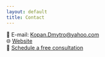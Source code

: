 ```yaml
---
layout: default
title: Contact
---
```

📧 E-mail: [Kopan.Dmytro@yahoo.com](mailto:Kopan.Dmytro@yahoo.com)  
🌐 [Website](https://kopako.github.io)  
📅 [Schedule a free consultation](https://calendly.com/kopandima/30min)  